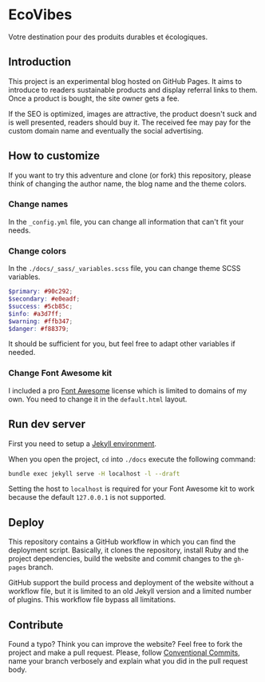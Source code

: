 # EcoVibes

Votre destination pour des produits durables et écologiques.

## Introduction

This project is an experimental blog hosted on GitHub Pages. It aims to introduce to readers sustainable products and display referral links to them. Once a product is bought, the site owner gets a fee.

If the SEO is optimized, images are attractive, the product doesn't suck and is well presented, readers should buy it. The received fee may pay for the custom domain name and eventually the social advertising.

## How to customize

If you want to try this adventure and clone (or fork) this repository, please think of changing the author name, the blog name and the theme colors.

### Change names

In the `_config.yml` file, you can change all information that can't fit your needs.

### Change colors

In the `./docs/_sass/_variables.scss` file, you can change theme SCSS variables.

```scss
$primary: #90c292;
$secondary: #e0eadf;
$success: #5cb85c;
$info: #a3d7ff;
$warning: #ffb347;
$danger: #f88379;
```

It should be sufficient for you, but feel free to adapt other variables if needed.

### Change Font Awesome kit

I included a pro [Font Awesome](https://fontawesome.com) license which is limited to domains of my own. You need to change it in the `default.html` layout.

## Run dev server

First you need to setup a [Jekyll environment](https://jekyllrb.com).

When you open the project, `cd` into `./docs` execute the following command:

```bash
bundle exec jekyll serve -H localhost -l --draft
```

Setting the host to `localhost` is required for your Font Awesome kit to work because the default `127.0.0.1` is not supported.

## Deploy

This repository contains a GitHub workflow in which you can find  the deployment script. Basically, it clones the repository, install Ruby and the project dependencies, build the website and commit changes to the `gh-pages` branch.

GitHub support the build process and deployment of the website without a workflow file, but it is limited to an old Jekyll version and a limited number of plugins. This workflow file bypass all limitations.

## Contribute

Found a typo? Think you can improve the website? Feel free to fork the project and make a pull request. Please, follow [Conventional Commits](https://www.conventionalcommits.org/en/v1.0.0/), name your branch verbosely and explain what you did in the pull request body.
